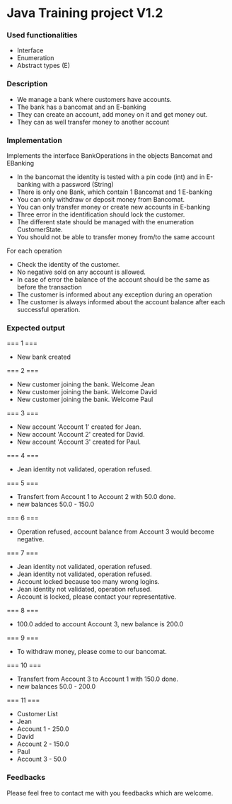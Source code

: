 # Java Training project V1.2

### Used functionalities
- Interface
- Enumeration
- Abstract types (E)

### Description
- We manage a bank where customers have accounts.
- The bank has a bancomat and an E-banking
- They can create an account, add money on it and get money out.
- They can as well transfer money to another account

### Implementation
Implements the interface BankOperations in the objects Bancomat and EBanking
- In the bancomat the identity is tested with a pin code (int) and in E-banking with a password (String)
- There is only one Bank, which contain 1 Bancomat and 1 E-banking
- You can only withdraw or deposit money from Bancomat. 
- You can only transfer money or create new accounts in E-banking
- Three error in the identification should lock the customer.
- The different state should be managed with the enumeration CustomerState.
- You should not be able to transfer money from/to the same account

For each operation
- Check the identity of the customer.
- No negative sold on any account is allowed.
- In case of error the balance of the account should be the same as before the transaction
- The customer is informed about any exception during an operation
- The customer is always informed about the account balance after each successful operation.

### Expected output
=== 1 ===
- New bank created

=== 2 ===
- New customer joining the bank. Welcome Jean
- New customer joining the bank. Welcome David
- New customer joining the bank. Welcome Paul

=== 3 ===
- New account 'Account 1' created for Jean.
- New account 'Account 2' created for David.
- New account 'Account 3' created for Paul.

=== 4 ===
- Jean identity not validated, operation refused.

=== 5 ===
- Transfert from Account 1 to Account 2 with 50.0 done.
- new balances 50.0 - 150.0

=== 6 ===
- Operation refused, account balance from Account 3 would become negative.

=== 7 ===
- Jean identity not validated, operation refused.
- Jean identity not validated, operation refused.
- Account locked because too many wrong logins.
- Jean identity not validated, operation refused.
- Account is locked, please contact your representative.

=== 8 ===
- 100.0 added to account Account 3, new balance is 200.0

=== 9 ===
- To withdraw money, please come to our bancomat.

=== 10 ===
- Transfert from Account 3 to Account 1 with 150.0 done.
- new balances 50.0 - 200.0

=== 11 ===
- Customer List
- Jean
-  Account 1 - 250.0
- David
-  Account 2 - 150.0
- Paul
- Account 3 - 50.0

### Feedbacks
Please feel free to contact me with you feedbacks which are welcome.